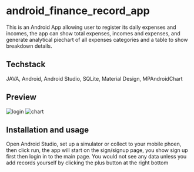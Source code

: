 # android_finance_record_app
This is an Android App allowing user to register its daily expenses and incomes, the app can show total expenses, incomes and expenses, and generate analytical piechart of all expenses categories and a table to show breakdown details.

## Techstack
JAVA, Android, Android Studio, SQLite, Material Design, MPAndroidChart

## Preview
![login](./preview1/preview1.PNG)
![chart](./preview2/preview.PNG)

## Installation and usage
Open Android Studio, set up a simulator or collect to your mobile phoen, then click run, the app will start on the sign/signup page, you show sign up first then login in to the main page. You would not see any data unless you add records yourself by clicking the plus button at the right bottom
